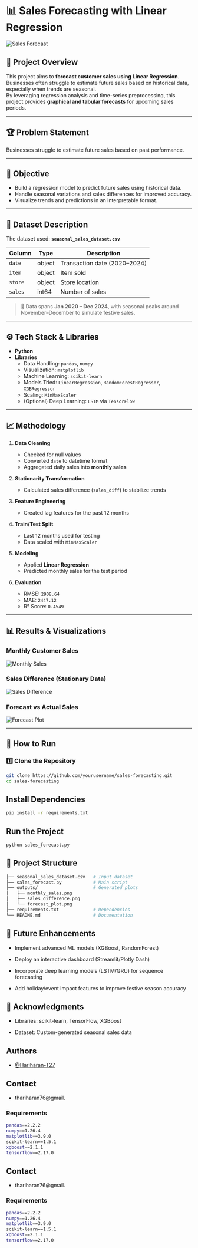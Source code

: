 # 📊 Sales Forecasting with Linear Regression

![Sales Forecast](https://github.com/Hariharan-T27/Seasonal-Sales-Forecast/blob/main/Sales_forecasting_using_LR/image/sales%20forecast.png)

## 📌 Project Overview
This project aims to **forecast customer sales using Linear Regression**.  
Businesses often struggle to estimate future sales based on historical data, especially when trends are seasonal.  
By leveraging regression analysis and time-series preprocessing, this project provides **graphical and tabular forecasts** for upcoming sales periods.

---

## 🏆 Problem Statement
Businesses struggle to estimate future sales based on past performance.

---

## 🎯 Objective
- Build a regression model to predict future sales using historical data.  
- Handle seasonal variations and sales differences for improved accuracy.  
- Visualize trends and predictions in an interpretable format.  

---

## 📂 Dataset Description
The dataset used: **`seasonal_sales_dataset.csv`**

| Column  | Type   | Description                         |
|---------|--------|-------------------------------------|
| `date`  | object | Transaction date (2020–2024)        |
| `item`  | object | Item sold                           |
| `store` | object | Store location                      |
| `sales` | int64  | Number of sales                     |

> 📌 Data spans **Jan 2020 – Dec 2024**, with seasonal peaks around November–December to simulate festive sales.

---

## ⚙️ Tech Stack & Libraries
- **Python**  
- **Libraries**  
  - Data Handling: `pandas`, `numpy`  
  - Visualization: `matplotlib`  
  - Machine Learning: `scikit-learn`  
  - Models Tried: `LinearRegression`, `RandomForestRegressor`, `XGBRegressor` 
  - Scaling: `MinMaxScaler`  
  - (Optional) Deep Learning: `LSTM` via `TensorFlow`  

---

## 📈 Methodology
1. **Data Cleaning**
   - Checked for null values  
   - Converted `date` to datetime format  
   - Aggregated daily sales into **monthly sales**

2. **Stationarity Transformation**
   - Calculated sales difference (`sales_diff`) to stabilize trends  

3. **Feature Engineering**
   - Created lag features for the past 12 months  

4. **Train/Test Split**
   - Last 12 months used for testing  
   - Data scaled with `MinMaxScaler`  

5. **Modeling**
   - Applied **Linear Regression**  
   - Predicted monthly sales for the test period  

6. **Evaluation**
   - RMSE: `2908.64`  
   - MAE: `2447.12`  
   - R² Score: `0.4549`  

---

## 📊 Results & Visualizations

### Monthly Customer Sales  
![Monthly Sales](https://github.com/Hariharan-T27/Seasonal-Sales-Forecast/blob/main/Sales_forecasting_using_LR/Outputs/Plots/Monthly%20Customer%20Sales.png)

### Sales Difference (Stationary Data)  
![Sales Difference](https://github.com/Hariharan-T27/Seasonal-Sales-Forecast/blob/main/Sales_forecasting_using_LR/Outputs/Plots/Monthly%20Customer%20Sales%20Difference.png)

### Forecast vs Actual Sales  
![Forecast Plot](https://github.com/Hariharan-T27/Seasonal-Sales-Forecast/blob/main/Sales_forecasting_using_LR/Outputs/Plots/Sales%20Forecast%20using%20LR%20Model.png)

---

## 🚀 How to Run

### 1️⃣ Clone the Repository
```bash
git clone https://github.com/yourusername/sales-forecasting.git
cd sales-forecasting
```

## Install Dependencies
```bash
pip install -r requirements.txt
```
## Run the Project
```bash
python sales_forecast.py
```
## 📂 Project Structure
```bash
├── seasonal_sales_dataset.csv   # Input dataset
├── sales_forecast.py            # Main script
├── outputs/                     # Generated plots
│   ├── monthly_sales.png
│   ├── sales_difference.png
│   └── forecast_plot.png
├── requirements.txt             # Dependencies
└── README.md                    # Documentation
```
## 🔮 Future Enhancements
* Implement advanced ML models (XGBoost, RandomForest)

* Deploy an interactive dashboard (Streamlit/Plotly Dash)

* Incorporate deep learning models (LSTM/GRU) for sequence forecasting

* Add holiday/event impact features to improve festive season accuracy
## 🙌 Acknowledgments
* Libraries: scikit-learn, TensorFlow, XGBoost

* Dataset: Custom-generated seasonal sales data
## Authors

- [@Hariharan-T27](https://github.com/Hariharan-T27)


## Contact
- thariharan76@gmail.

### Requirements 
```bash
pandas==2.2.2
numpy==1.26.4
matplotlib==3.9.0
scikit-learn==1.5.1
xgboost==2.1.1
tensorflow==2.17.0
```
## Contact
- thariharan76@gmail.

### Requirements 
```bash
pandas==2.2.2
numpy==1.26.4
matplotlib==3.9.0
scikit-learn==1.5.1
xgboost==2.1.1
tensorflow==2.17.0
```

